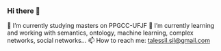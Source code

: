 ### Hi there 👋

🔭 I’m currently studying masters on PPGCC-UFJF
🌱 I’m currently learning and working with semantics, ontology, machine learning, complex networks, social networks...
📫 How to reach me: talessil.sil@gmail.com
